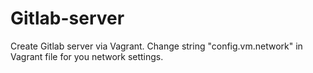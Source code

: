 # Gitlab-server
Create Gitlab server via Vagrant.
Change string "config.vm.network" in Vagrant file for you network settings.
